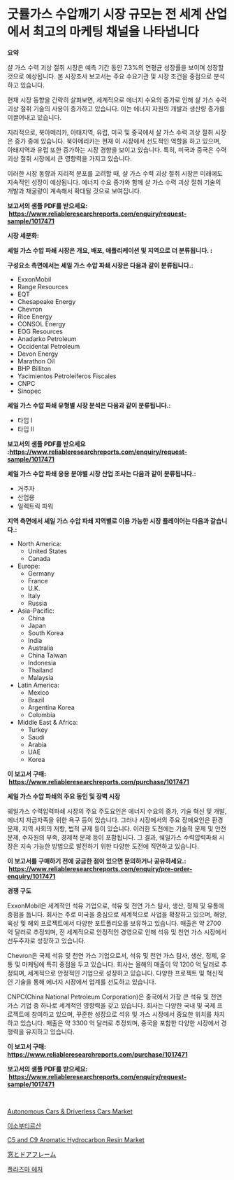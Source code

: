 <p><h1>굿률가스 수압깨기 시장 규모는 전 세계 산업에서 최고의 마케팅 채널을 나타냅니다</h1></p><p><strong>요약</strong></p>
<p><p>샬 가스 수력 괴상 절취 시장은 예측 기간 동안 7.3%의 연평균 성장률을 보이며 성장할 것으로 예상됩니다. 본 시장조사 보고서는 주요 수요기관 및 시장 조건을 중점으로 분석하고 있습니다.</p><p>현재 시장 동향을 간략히 살펴보면, 세계적으로 에너지 수요의 증가로 인해 샬 가스 수력 괴상 절취 기술의 사용이 증가하고 있습니다. 이는 에너지 자원의 개발과 생산량 증가를 이끌어내고 있습니다.</p><p>지리적으로, 북아메리카, 아태지역, 유럽, 미국 및 중국에서 샬 가스 수력 괴상 절취 시장은 증가 중에 있습니다. 북아메리카는 현재 이 시장에서 선도적인 역할을 하고 있으며, 아태지역과 유럽 또한 증가하는 시장 경향을 보이고 있습니다. 특히, 미국과 중국은 수력 괴상 절취 시장에서 큰 영향력을 가지고 있습니다.</p><p>이러한 시장 동향과 지리적 분포를 고려할 때, 샬 가스 수력 괴상 절취 시장은 미래에도 지속적인 성장이 예상됩니다. 에너지 수요 증가와 함께 샬 가스 수력 괴상 절취 기술의 개발과 채굴량이 계속해서 확대될 것으로 보여집니다.</p></p>
<p><strong>보고서의 샘플 PDF를 받으세요: &nbsp;<a href="https://www.reliableresearchreports.com/enquiry/request-sample/1017471">https://www.reliableresearchreports.com/enquiry/request-sample/1017471</a></strong></p>
<p><strong>시장 세분화:</strong></p>
<p><strong> 셰일 가스 수압 파쇄 시장은 개요, 배포, 애플리케이션 및 지역으로 더 분류됩니다. :</strong></p>
<p><strong>구성요소 측면에서는 셰일 가스 수압 파쇄 시장은 다음과 같이 분류됩니다.:</strong></p>
<p><ul><li>ExxonMobil</li><li>Range Resources</li><li>EQT</li><li>Chesapeake Energy</li><li>Chevron</li><li>Rice Energy</li><li>CONSOL Energy</li><li>EOG Resources</li><li>Anadarko Petroleum</li><li>Occidental Petroleum</li><li>Devon Energy</li><li>Marathon Oil</li><li>BHP Billiton</li><li>Yacimientos Petroleiferos Fiscales</li><li>CNPC</li><li>Sinopec</li></ul></p>
<p><strong> 셰일 가스 수압 파쇄 유형별 시장 분석은 다음과 같이 분류됩니다.:</strong></p>
<p><ul><li>타입 I</li><li>타입 II</li></ul></p>
<p><strong>보고서의 샘플 PDF를 받으세요 :<a href="https://www.reliableresearchreports.com/enquiry/request-sample/1017471">https://www.reliableresearchreports.com/enquiry/request-sample/1017471</a></strong></p>
<p><strong> 셰일 가스 수압 파쇄 응용 분야별 시장 산업 조사는 다음과 같이 분류됩니다.:</strong></p>
<p><ul><li>거주자</li><li>산업용</li><li>일렉트릭 파워</li></ul></p>
<p><strong>지역 측면에서 셰일 가스 수압 파쇄 지역별로 이용 가능한 시장 플레이어는 다음과 같습니다.:</strong></p>
<p><ul>
    <li>
        North America:
        <ul>
            <li>United States</li>
            <li>Canada</li>
        </ul>
    </li>
    <li>
        Europe:
        <ul>
            <li>Germany</li>
            <li>France</li>
            <li>U.K.</li>
            <li>Italy</li>
            <li>Russia</li>
        </ul>
    </li>
    <li>
        Asia-Pacific:
        <ul>
            <li>China</li>
            <li>Japan</li>
            <li>South Korea</li>
            <li>India</li>
            <li>Australia</li>
            <li>China Taiwan</li>
            <li>Indonesia</li>
            <li>Thailand</li>
            <li>Malaysia</li>
        </ul>
    </li>
    <li>
        Latin America:
        <ul>
            <li>Mexico</li>
            <li>Brazil</li>
            <li>Argentina Korea</li>
            <li>Colombia</li>
        </ul>
    </li>
    <li>
        Middle East & Africa:
        <ul>
            <li>Turkey</li>
            <li>Saudi</li>
            <li>Arabia</li>
            <li>UAE</li>
            <li>Korea</li>
        </ul>
    </li>
    </ul></p>
<p><strong>이 보고서 구매: &nbsp;<a href="https://www.reliableresearchreports.com/purchase/1017471">https://www.reliableresearchreports.com/purchase/1017471</a></strong></p>
<p><strong>셰일 가스 수압 파쇄의 주요 동인 및 장벽 시장</strong></p>
<p><p>쉐일가스 수력압력파쇄 시장의 주요 주도요인은 에너지 수요의 증가, 기술 혁신 및 개발, 에너지 자급자족을 위한 욕구 등이 있습니다. 그러나 시장에서의 주요 장애요인은 환경 문제, 지역 사회의 저항, 법적 규제 등이 있습니다. 이러한 도전에는 기술적 문제 및 안전 문제, 수자원의 부족, 경제적 문제 등이 포함됩니다. 그 결과, 쉐일가스 수력압력파쇄 시장은 지속 가능한 방법으로 발전하기 위한 다양한 도전에 직면하고 있습니다.</p></p>
<p><strong>이 보고서를 구매하기 전에 궁금한 점이 있으면 문의하거나 공유하세요.: &nbsp;<a href="https://www.reliableresearchreports.com/enquiry/pre-order-enquiry/1017471">https://www.reliableresearchreports.com/enquiry/pre-order-enquiry/1017471</a></strong></p>
<p><strong>경쟁 구도</strong></p>
<p><p>ExxonMobil은 세계적인 석유 기업으로, 석유 및 천연 가스 탐사, 생산, 정제 및 유통에 중점을 둡니다. 회사는 주로 미국을 중심으로 세계적으로 사업을 확장하고 있으며, 해양, 육상 및 해외 프로젝트에서 다양한 포트폴리오를 보유하고 있습니다. 매출은 약 2700 억 달러로 추정되며, 전 세계적으로 안정적인 경영으로 인해 석유 및 천연 가스 시장에서 선두주자로 성장하고 있습니다.</p><p>Chevron은 국제 석유 및 천연 가스 기업으로서, 석유 및 천연 가스 탐사, 생산, 정제, 유통 및 마케팅에 특히 중점을 두고 있습니다. 회사는 올해의 매출이 약 1200 억 달러로 추정되며, 세계적으로 안정적인 기업으로 성장하고 있습니다. 다양한 프로젝트 및 혁신적인 기술을 통해 에너지 시장에서 업계를 선도하고 있습니다.</p><p>CNPC(China National Petroleum Corporation)은 중국에서 가장 큰 석유 및 천연 가스 기업 중 하나로 세계적인 영향력을 갖고 있습니다. 회사는 다양한 국내 및 국제 프로젝트에 참여하고 있으며, 꾸준한 성장으로 석유 및 가스 시장에서 중요한 위치를 차지하고 있습니다. 매출은 약 3300 억 달러로 추정되며, 중국을 포함한 다양한 시장에서 경쟁력을 유지하고 있습니다.</p></p>
<p><strong>이 보고서 구매: &nbsp; <a href="https://www.reliableresearchreports.com/purchase/1017471">https://www.reliableresearchreports.com/purchase/1017471</a></strong></p>
<p><strong>보고서의 샘플 PDF를 받으세요: &nbsp;<a href="https://www.reliableresearchreports.com/enquiry/request-sample/1017471">https://www.reliableresearchreports.com/enquiry/request-sample/1017471</a></strong><strong></strong></p>
<p>&nbsp;</p>
<p><p><a href="https://github.com/derrinmiltonellis35gcl/Market-Research-Report-List-1/blob/main/autonomous-cars-driverless-cars-market.md">Autonomous Cars & Driverless Cars Market</a></p><p><a href="https://medium.com/@stephenstevens11/%EC%9D%B4%EC%86%8C%EB%B6%80%ED%8B%B0%EB%A5%B4%EC%82%B0-%EC%8B%9C%EC%9E%A5-%EC%9C%A0%ED%98%95-%EC%9D%91%EC%9A%A9-%EB%B0%8F-%EC%A7%80%EC%97%AD%EC%97%90-%EB%8C%80%ED%95%9C-%ED%8F%AC%EA%B4%84%EC%A0%81-%ED%8F%89%EA%B0%80-8467682bd958">이소부티르산</a></p><p><a href="https://issuu.com/reportprime-2/docs/c5-and-c9-aromatic-hydrocarbon-resin-market-size-2">C5 and C9 Aromatic Hydrocarbon Resin Market</a></p><p><a href="https://github.com/hwbcz413288296/Market-Research-Report-List-1/blob/main/8967781189212.md">窓とドアフレーム</a></p><p><a href="https://medium.com/@stephenstevens11/%ED%94%8C%EB%9D%BC%EC%A6%88%EB%A7%88-%EC%97%90%EC%B3%90-%EC%8B%9C%EC%9E%A5-2031%EB%85%84%EA%B9%8C%EC%A7%80%EC%9D%98-%EB%8F%99%ED%96%A5-%EC%98%88%EC%B8%A1-%EB%B0%8F-%EA%B2%BD%EC%9F%81-%EB%B6%84%EC%84%9D-8b4074ba67ce">플라즈마 에처</a></p></p>
